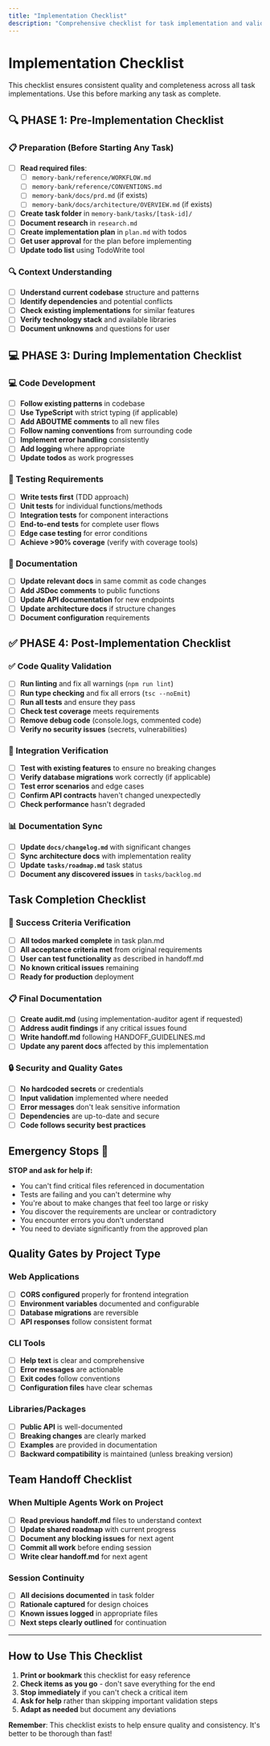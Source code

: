 ```yaml
---
title: "Implementation Checklist"
description: "Comprehensive checklist for task implementation and validation"
---
```


# Implementation Checklist

This checklist ensures consistent quality and completeness across all task implementations. Use this before marking any task as complete.

## 🔍 PHASE 1: Pre-Implementation Checklist

### 📋 Preparation (Before Starting Any Task)
- [ ] **Read required files**:
  - [ ] `memory-bank/reference/WORKFLOW.md`
  - [ ] `memory-bank/reference/CONVENTIONS.md`
  - [ ] `memory-bank/docs/prd.md` (if exists)
  - [ ] `memory-bank/docs/architecture/OVERVIEW.md` (if exists)
- [ ] **Create task folder** in `memory-bank/tasks/[task-id]/`
- [ ] **Document research** in `research.md`
- [ ] **Create implementation plan** in `plan.md` with todos
- [ ] **Get user approval** for the plan before implementing
- [ ] **Update todo list** using TodoWrite tool

### 🔍 Context Understanding
- [ ] **Understand current codebase** structure and patterns
- [ ] **Identify dependencies** and potential conflicts
- [ ] **Check existing implementations** for similar features
- [ ] **Verify technology stack** and available libraries
- [ ] **Document unknowns** and questions for user

## 💻 PHASE 3: During Implementation Checklist

### 💻 Code Development
- [ ] **Follow existing patterns** in codebase
- [ ] **Use TypeScript** with strict typing (if applicable)
- [ ] **Add ABOUTME comments** to all new files
- [ ] **Follow naming conventions** from surrounding code
- [ ] **Implement error handling** consistently
- [ ] **Add logging** where appropriate
- [ ] **Update todos** as work progresses

### 🧪 Testing Requirements
- [ ] **Write tests first** (TDD approach)
- [ ] **Unit tests** for individual functions/methods
- [ ] **Integration tests** for component interactions
- [ ] **End-to-end tests** for complete user flows
- [ ] **Edge case testing** for error conditions
- [ ] **Achieve >90% coverage** (verify with coverage tools)

### 📝 Documentation
- [ ] **Update relevant docs** in same commit as code changes
- [ ] **Add JSDoc comments** to public functions
- [ ] **Update API documentation** for new endpoints
- [ ] **Update architecture docs** if structure changes
- [ ] **Document configuration** requirements

## ✅ PHASE 4: Post-Implementation Checklist

### ✅ Code Quality Validation
- [ ] **Run linting** and fix all warnings (`npm run lint`)
- [ ] **Run type checking** and fix all errors (`tsc --noEmit`)
- [ ] **Run all tests** and ensure they pass
- [ ] **Check test coverage** meets requirements
- [ ] **Remove debug code** (console.logs, commented code)
- [ ] **Verify no security issues** (secrets, vulnerabilities)

### 🔄 Integration Verification
- [ ] **Test with existing features** to ensure no breaking changes
- [ ] **Verify database migrations** work correctly (if applicable)
- [ ] **Test error scenarios** and edge cases
- [ ] **Confirm API contracts** haven't changed unexpectedly
- [ ] **Check performance** hasn't degraded

### 📊 Documentation Sync
- [ ] **Update `docs/changelog.md`** with significant changes
- [ ] **Sync architecture docs** with implementation reality
- [ ] **Update `tasks/roadmap.md`** task status
- [ ] **Document any discovered issues** in `tasks/backlog.md`

## Task Completion Checklist

### 🎯 Success Criteria Verification
- [ ] **All todos marked complete** in task plan.md
- [ ] **All acceptance criteria met** from original requirements
- [ ] **User can test functionality** as described in handoff.md
- [ ] **No known critical issues** remaining
- [ ] **Ready for production** deployment

### 📋 Final Documentation
- [ ] **Create audit.md** (using implementation-auditor agent if requested)
- [ ] **Address audit findings** if any critical issues found
- [ ] **Write handoff.md** following HANDOFF_GUIDELINES.md
- [ ] **Update any parent docs** affected by this implementation

### 🔒 Security and Quality Gates
- [ ] **No hardcoded secrets** or credentials
- [ ] **Input validation** implemented where needed
- [ ] **Error messages** don't leak sensitive information
- [ ] **Dependencies** are up-to-date and secure
- [ ] **Code follows security best practices**

## Emergency Stops 🛑

**STOP and ask for help if:**
- You can't find critical files referenced in documentation
- Tests are failing and you can't determine why
- You're about to make changes that feel too large or risky
- You discover the requirements are unclear or contradictory
- You encounter errors you don't understand
- You need to deviate significantly from the approved plan

## Quality Gates by Project Type

### Web Applications
- [ ] **CORS configured** properly for frontend integration
- [ ] **Environment variables** documented and configurable
- [ ] **Database migrations** are reversible
- [ ] **API responses** follow consistent format

### CLI Tools
- [ ] **Help text** is clear and comprehensive
- [ ] **Error messages** are actionable
- [ ] **Exit codes** follow conventions
- [ ] **Configuration files** have clear schemas

### Libraries/Packages
- [ ] **Public API** is well-documented
- [ ] **Breaking changes** are clearly marked
- [ ] **Examples** are provided in documentation
- [ ] **Backward compatibility** is maintained (unless breaking version)

## Team Handoff Checklist

### When Multiple Agents Work on Project
- [ ] **Read previous handoff.md** files to understand context
- [ ] **Update shared roadmap** with current progress
- [ ] **Document any blocking issues** for next agent
- [ ] **Commit all work** before ending session
- [ ] **Write clear handoff.md** for next agent

### Session Continuity
- [ ] **All decisions documented** in task folder
- [ ] **Rationale captured** for design choices
- [ ] **Known issues logged** in appropriate files
- [ ] **Next steps clearly outlined** for continuation

---

## How to Use This Checklist

1. **Print or bookmark** this checklist for easy reference
2. **Check items as you go** - don't save everything for the end
3. **Stop immediately** if you can't check a critical item
4. **Ask for help** rather than skipping important validation steps
5. **Adapt as needed** but document any deviations

**Remember**: This checklist exists to help ensure quality and consistency. It's better to be thorough than fast!